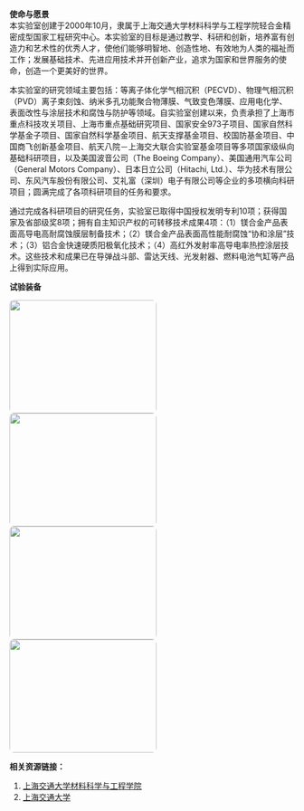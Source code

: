 **使命与愿景** <br />
本实验室创建于2000年10月，隶属于上海交通大学材料科学与工程学院轻合金精密成型国家工程研究中心。本实验室的目标是通过教学、科研和创新，培养富有创造力和艺术性的优秀人才，使他们能够明智地、创造性地、有效地为人类的福祉而工作；发展基础技术、先进应用技术并开创新产业，追求为国家和世界服务的使命，创造一个更美好的世界。

本实验室的研究领域主要包括：等离子体化学气相沉积（PECVD）、物理气相沉积（PVD）离子束刻蚀、纳米多孔功能聚合物薄膜、气致变色薄膜、应用电化学、表面改性与涂层技术和腐蚀与防护等领域。自实验室创建以来，负责承担了上海市重点科技攻关项目、上海市重点基础研究项目、国家安全973子项目、国家自然科学基金子项目、国家自然科学基金项目、航天支撑基金项目、校国防基金项目、中国商飞创新基金项目、航天八院－上海交大联合实验室基金项目等多项国家级纵向基础科研项目，以及美国波音公司（The Boeing Company）、美国通用汽车公司（General Motors Company）、日本日立公司（Hitachi, Ltd.）、华为技术有限公司、东风汽车股份有限公司、艾礼富（深圳）电子有限公司等企业的多项横向科研项目；圆满完成了各项科研项目的任务和要求。

通过完成各科研项目的研究任务，实验室已取得中国授权发明专利10项；获得国家及省部级奖8项；拥有自主知识产权的可转移技术成果4项：（1）镁合金产品表面高导电高耐腐蚀膜层制备技术；（2）镁合金产品表面高性能耐腐蚀“协和涂层”技术；（3）铝合金快速硬质阳极氧化技术；（4）高红外发射率高导电率热控涂层技术。这些技术和成果已在导弹战斗部、雷达天线、光发射器、燃料电池气缸等产品上得到实际应用。

**试验装备**
<style>
img {
    border-radius: 8px;
}
</style>

<img src="../assets/images/电化学工作站.jpg" alt="" width="260" height="200">
<img src="../assets/images/电镀电源.jpg" alt="" width="260" height="200">
<img src="../assets/images/紫外激光刻蚀机.jpg" alt="" width="260" height="200">
<img src="../assets/images/PVD.png" alt="" width="260" height="200">

**相关资源链接：**
1. [上海交通大学材料科学与工程学院](https://smse.sjtu.edu.cn/)
2. [上海交通大学](https://www.sjtu.edu.cn/)
<!---3. [Cornell University](https://www.cornell.edu/about)--->


